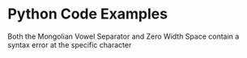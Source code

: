 # Python Code Examples
Both the Mongolian Vowel Separator and Zero Width Space contain a syntax error at the specific character

